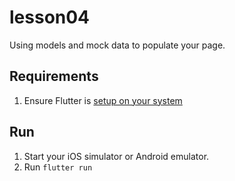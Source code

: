 # lesson04

Using models and mock data to populate your page.

## Requirements

1. Ensure Flutter is [setup on your system](https://flutter.io/get-started/)

## Run

1. Start your iOS simulator or Android emulator.
2. Run `flutter run`
